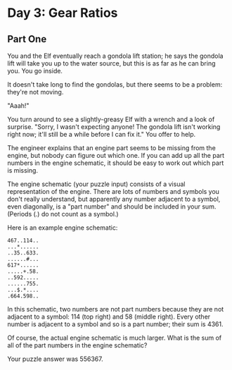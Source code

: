 # Day 3: Gear Ratios

## Part One

You and the Elf eventually reach a gondola lift station; he says the gondola
lift will take you up to the water source, but this is as far as he can bring
you. You go inside.

It doesn't take long to find the gondolas, but there seems to be a problem:
they're not moving.

"Aaah!"

You turn around to see a slightly-greasy Elf with a wrench and a look of
surprise. "Sorry, I wasn't expecting anyone! The gondola lift isn't working
right now; it'll still be a while before I can fix it." You offer to help.

The engineer explains that an engine part seems to be missing from the engine,
but nobody can figure out which one. If you can add up all the part numbers in
the engine schematic, it should be easy to work out which part is missing.

The engine schematic (your puzzle input) consists of a visual representation of
the engine. There are lots of numbers and symbols you don't really understand,
but apparently any number adjacent to a symbol, even diagonally, is a "part
number" and should be included in your sum. (Periods (.) do not count as a
symbol.)

Here is an example engine schematic:

```plain
467..114..
...*......
..35..633.
......#...
617*......
.....+.58.
..592.....
......755.
...$.*....
.664.598..
```

In this schematic, two numbers are not part numbers because they are not
adjacent to a symbol: 114 (top right) and 58 (middle right). Every other number
is adjacent to a symbol and so is a part number; their sum is 4361.

Of course, the actual engine schematic is much larger. What is the sum of all of
the part numbers in the engine schematic?

Your puzzle answer was 556367.
